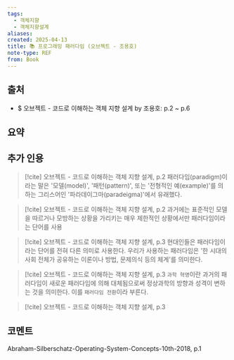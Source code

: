 ```yaml
---
tags:
  - 객체지향
  - 객체지향설계
aliases: 
created: 2025-04-13
title: 📚 프로그래밍 패러다임 (오브젝트 - 조용호)
note-type: REF
from: Book
---
```


## 출처

- $ 오브젝트 - 코드로 이해하는 객체 지향 설계 by 조용호: p.2 ~ p.6

## 요약

## 추가 인용



> [!cite] 오브젝트 - 코드로 이해하는 객체 지향 설계, p.2
> 패러다임(paradigm)이라는 말은 '모델(model)', '패턴(pattern)', 또는 '전형적인 예(example)'를 의하는 그리스어인 '파라데이그마(paradeigma)'에서 유래했다. 

> [!cite] 오브젝트 - 코드로 이해하는 객체 지향 설계, p.2
> 과거에는 표준적인 모델을 따르거나 모방하는 상황을 가리키는 매우 제한적인 상황에서만 패러다임이라는 단어를 사용

 >[!cite] 오브젝트 - 코드로 이해하는 객체 지향 설계, p.3
 >현대인들은 패러다임이라는 단어를 전혀 다른 의미로 사용한다. 우리가 사용하는 패러다임은 '한 시대의 사회 전체가 공유하는 이론이나 방법, 문제의식 등의 체계'를 의미한다.

> [!cite] 오브젝트 - 코드로 이해하는 객체 지향 설계, p.3
> `과학 혁명`이란 과거의 패러다임이 새로운 패러다임에 의해 대체됨으로써 정상과학의 방향과 성격이 변하는 것을 의미한다. 이를 `패러다임 전환`이라 부른다.

> [!cite] 오브젝트 - 코드로 이해하는 객체 지향 설계, p.3
> 


## 코멘트

Abraham-Silberschatz-Operating-System-Concepts-10th-2018, p.1